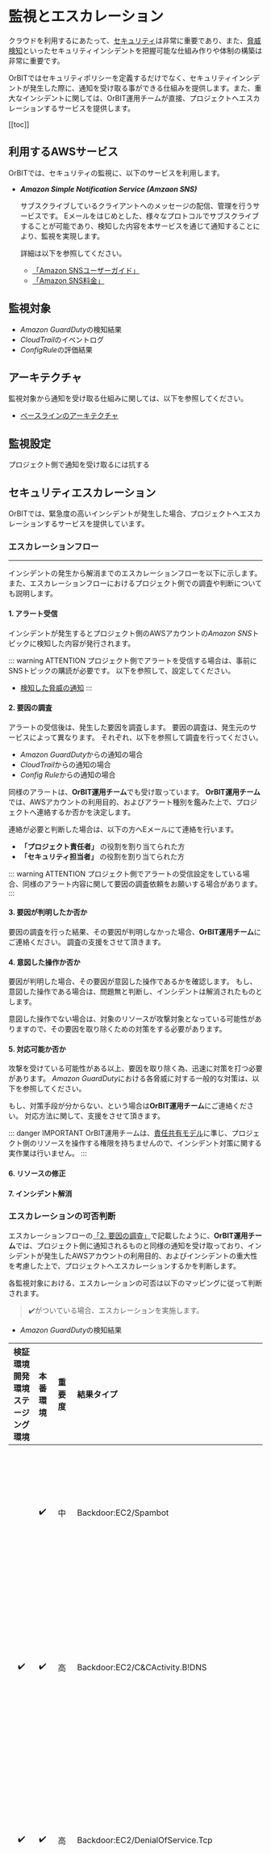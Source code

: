 # 監視とエスカレーション

クラウドを利用するにあたって、[セキュリティ](/guide/aws/security)は非常に重要であり、また、[脅威検知](/guide/aws/thread-detection)といったセキュリティインシデントを把握可能な仕組み作りや体制の構築は非常に重要です。

OrBITではセキュリティポリシーを定義するだけでなく、セキュリティインシデントが発生した際に、通知を受け取る事ができる仕組みを提供します。また、重大なインシデントに関しては、OrBIT運用チームが直接、プロジェクトへエスカレーションするサービスを提供します。

[[toc]]

## 利用するAWSサービス
OrBITでは、セキュリティの監視に、以下のサービスを利用します。

- ***Amazon Simple Notification Service (Amzaon SNS)***

  サブスクライブしているクライアントへのメッセージの配信、管理を行うサービスです。
  Eメールをはじめとした、様々なプロトコルでサブスクライブすることが可能であり、検知した内容を本サービスを通じて通知することにより、監視を実現します。

    詳細は以下を参照してください。
    - [「Amazon SNSユーザーガイド」](https://docs.aws.amazon.com/ja_jp/sns/latest/dg/welcome.html)
    - [「Amazon SNS料金」](https://aws.amazon.com/jp/sns/pricing/)    

## 監視対象

- *Amazon GuardDuty*の検知結果
- *CloudTrail*のイベントログ
- *ConfigRule*の評価結果


## アーキテクチャ
監視対象から通知を受け取る仕組みに関しては、以下を参照してください。
- [ベースラインのアーキテクチャ](/guide/aws/baseline#アーキテクチャ)

## 監視設定
プロジェクト側で通知を受け取るには抗する

## セキュリティエスカレーション
OrBITでは、緊急度の高いインシデントが発生した場合、プロジェクトへエスカレーションするサービスを提供しています。

### エスカレーションフロー
---
インシデントの発生から解消までのエスカレーションフローを以下に示します。
また、エスカレーションフローにおけるプロジェクト側での調査や判断についても説明します。
<CaptionedImage src="escalation.png" caption="セキュリティエスカレーションのフロー"/>

#### 1. アラート受信
インシデントが発生するとプロジェクト側のAWSアカウントの*Amazon SNS*トピックに検知した内容が発行されます。

::: warning ATTENTION
プロジェクト側でアラートを受信する場合は、事前にSNSトピックの購読が必要です。
以下を参照して、設定してください。
- [検知した脅威の通知](/guider/aws/threat-detection#検知した脅威の通知)
:::

#### 2. 要因の調査
アラートの受信後は、発生した要因を調査します。
要因の調査は、発生元のサービスによって異なります。
それぞれ、以下を参照して調査を行ってください。
- *Amazon GuardDuty*からの通知の場合
- *CloudTrail*からの通知の場合
- *Config Rule*からの通知の場合

同様のアラートは、**OrBIT運用チーム**でも受け取っています。
**OrBIT運用チーム**では、AWSアカウントの利用目的、およびアラート種別を鑑みた上で、プロジェクトへ連絡するか否かを決定します。

連絡が必要と判断した場合は、以下の方へEメールにて連絡を行います。
- **「プロジェクト責任者」** の役割を割り当てられた方
- **「セキュリティ担当者」** の役割を割り当てられた方

::: warning ATTENTION
プロジェクト側でアラートの受信設定をしている場合、同様のアラート内容に関して要因の調査依頼をお願いする場合があります。
:::

#### 3. 要因が判明したか否か
要因の調査を行った結果、その要因が判明しなかった場合、**OrBIT運用チーム**にご連絡ください。
調査の支援をさせて頂きます。

#### 4. 意図した操作か否か
要因が判明した場合、その要因が意図した操作であるかを確認します。
もし、意図した操作である場合は、問題無と判断し、インシデントは解消されたものとします。

意図した操作でない場合は、対象のリソースが攻撃対象となっている可能性がありますので、その要因を取り除くための対策をする必要があります。

#### 5. 対応可能か否か
攻撃を受けている可能性がある以上、要因を取り除く為、迅速に対策を打つ必要があります。
*Amazon GuardDuty*における各脅威に対する一般的な対策は、以下を参照してください。


もし、対策手段が分からない、という場合は**OrBIT運用チーム**にご連絡ください。
対応方法に関して、支援をさせて頂きます。

::: danger IMPORTANT
OrBIT運用チームは、[責任共有モデル](/guide/common/introduction#責任共有モデル)に準じ、プロジェクト側のリソースを操作する権限を持ちませんので、インシデント対策に関する実作業は行いません。
:::

#### 6. リソースの修正
#### 7. インシデント解消

### エスカレーションの可否判断
エスカレーションフローの[「2. 要因の調査」](#_2-要因の調査)で記載したように、**OrBIT運用チーム**では、プロジェクト側に通知されるものと同様の通知を受け取っており、インシデントが発生したAWSアカウントの利用目的、およびインシデントの重大性を考慮した上で、プロジェクトへエスカレーションするかを判断します。

各監視対象における、エスカレーションの可否は以下のマッピングに従って判断されます。
> :heavy_check_mark:がついている場合、エスカレーションを実施します。

- *Amazon GuardDuty*の検知結果

| 検証環境<br>開発環境<br>ステージング環境 | 本番環境 | 重要度 | 結果タイプ | 概要 |
| :---: | :---: | :---: | :---- | :---- |
|                           | :heavy_check_mark:    | 中    | Backdoor:EC2/Spambot                                      | EC2 インスタンスがポート 25 でリモートホストと通信して通常と異なる動作を示しています。                                                                                                                   |
| :heavy_check_mark:                          | :heavy_check_mark:    | 高    | Backdoor:EC2/C&CActivity.B!DNS                            | EC2 インスタンスは、既知のコマンドアンドコントロールサーバーに関連付けられるドメイン名をクエリしています。                                                                                                           |
| :heavy_check_mark:                          | :heavy_check_mark:    | 高    | Backdoor:EC2/DenialOfService.Tcp                          | EC2 インスタンスが、TCP プロトコルを使用したサービス拒否 (DoS) 攻撃の実行に利用されている可能性があります。                                                                                                     |
| :heavy_check_mark:                          | :heavy_check_mark:    | 高    | Backdoor:EC2/DenialOfService.Udp                          | EC2 インスタンスが、UDP プロトコルを使用したサービス拒否 (DoS) 攻撃の実行に利用されている可能性があります。                                                                                                     |
| :heavy_check_mark:                          | :heavy_check_mark:    | 高    | Backdoor:EC2/DenialOfService.Dns                          | EC2 インスタンスが、DNS プロトコルを使用したサービス拒否 (DoS) 攻撃の実行に利用されている可能性があります。                                                                                                     |
| :heavy_check_mark:                          | :heavy_check_mark:    | 高    | Backdoor:EC2/DenialOfService.UdpOnTcpPorts                | C2 インスタンスが、TCP ポートで UDP プロトコルを使用したサービス拒否 (DoS) 攻撃の実行に利用されている可能性があります。                                                                                             |
| :heavy_check_mark:                          | :heavy_check_mark:    | 高    | Backdoor:EC2/DenialOfService.UnusualProtocol              | EC2 インスタンスが、異常なプロトコルを使用したサービス拒否 (DoS) 攻撃の実行に利用されている可能性があります。                                                                                                      |
|                           | :heavy_check_mark:    | 中    | Behavior:EC2/NetworkPortUnusual                           | EC2 インスタンスが通常と異なるポートでリモートホストと通信しています。                                                                                                                             |
|                           | :heavy_check_mark:    | 中    | Behavior:EC2/TrafficVolumeUnusual                         | EC2 インスタンスがリモートホストに対して通常と異なる大量のネットワークトラフィックを生成しています。                                                                                                              |
| :heavy_check_mark:                          | :heavy_check_mark:    | 高    | CryptoCurrency:EC2/BitcoinTool.B!DNS                      | EC2 インスタンスは、暗号通貨関連のアクティビティに関連付けられているドメイン名をクエリしています。                                                                                                               |
| :heavy_check_mark:                          | :heavy_check_mark:    | 高    | CryptoCurrency:EC2/BitcoinTool.B                          | EC2 インスタンスは、暗号通貨関連のアクティビティに関連付けられている IP アドレスをクエリしています。                                                                                                            |
|                           | :heavy_check_mark:    | 中    | PenTest:IAMUser/KaliLinux                                 | API が Kali Linux EC2 インスタンスから呼び出されました。                                                                                                                            |
|                           | :heavy_check_mark:    | 中    | PenTest:IAMUser/ParrotLinux                               | API が Parrot Security Linux EC2 インスタンスから呼び出されました。                                                                                                                 |
|                           | :heavy_check_mark:    | 中    | PenTest:IAMUser/PentooLinux                               | API が Pentoo Linux EC2 インスタンスから呼び出されました。                                                                                                                          |
| :heavy_check_mark:*1                        | :heavy_check_mark:    | 中(高) | Persistence:IAMUser/NetworkPermissions                    | プリンシパルが、通常 AWS アカウントのセキュリティグループ、ルート、ACL のネットワークアクセス許可を変更するために使用される API を呼び出した。                                                                                    |
| :heavy_check_mark:*1                        | :heavy_check_mark:    | 中(高) | Persistence:IAMUser/ResourcePermissions                   | プリンシパルが、通常 AWS アカウントのさまざまなリソースのセキュリティアクセスポリシーを変更するために使用される API を呼び出した。                                                                                            |
| :heavy_check_mark:*1                        | :heavy_check_mark:    | 中(高) | Persistence:IAMUser/UserPermissions                       | プリンシパルが、通常 AWS アカウントの IAM ユーザー、グループ、ポリシーを追加、変更、削除するために使用される API を呼び出した。                                                                                           |
|                           | :heavy_check_mark:    | 低    | Policy:IAMUser/S3BlockPublicAccessDisabled                | バケットの Amazon S3 ブロックパブリックアクセスが無効になりました                                                                                                                            |
|                           | :heavy_check_mark:    | 低    | Policy:IAMUser/RootCredentialUsage                        | API がルート認証情報を使用して呼び出された。                                                                                                                                          |
|                           | :heavy_check_mark:    | 低(中) | PrivilegeEscalation:IAMUser/AdministrativePermissions     | プリンシパルが許容度の高いポリシーを割り当てようとしています。この動作は特権エスカレーション攻撃に関連付けられます。                                                                                                        |
|                           | :heavy_check_mark:    | 低    | Recon:EC2/PortProbeUnprotectedPort                        | EC2 インスタンスの保護されていないポートを既知の悪意のあるホストが探しています。                                                                                                                        |
| :heavy_check_mark:                          | :heavy_check_mark:    | 高    | Recon:EC2/PortProbeEMRUnprotectedPort                     | EMR クラスターに、セキュリティグループ、アクセスコントロールリスト (ACL)、またはホストのファイアウォール (Linux IPChains など) でブロックされていない EMR 関連の sensitive port ポートがあり、これをインターネットの既知のスキャナーが巧みに見つけようとしていることを知らせます |
|                           | :heavy_check_mark:    | 中    | Recon:IAMUser/TorIPCaller                                 | API が Tor 出口ノードの IP アドレスから呼び出されました。                                                                                                                               |
|                           | :heavy_check_mark:    | 中    | Recon:IAMUser/MaliciousIPCaller.Custom                    | API がカスタム脅威リストにある IP アドレスから呼び出されました。                                                                                                                              |
|                           | :heavy_check_mark:    | 中    | Recon:IAMUser/MaliciousIPCaller                           | API が既知の悪意のある IP アドレスから呼び出されました。                                                                                                                                  |
|                           | :heavy_check_mark:    | 中    | Recon:EC2/Portscan                                        | EC2 インスタンスがリモートホストにアウトバウンドポートスキャンを実行しています。                                                                                                                        |
| :heavy_check_mark:*1                        | :heavy_check_mark:    | 中(高) | Recon:IAMUser/NetworkPermissions                          | プリンシパルが、通常 AWS アカウントの既存のセキュリティグループ、ACL、ルートのネットワークアクセス許可を検出するために使用される API を呼び出した。                                                                                  |
| :heavy_check_mark:*1                        | :heavy_check_mark:    | 中(高) | Recon:IAMUser/ResourcePermissions                         | プリンシパルが、通常 AWS アカウントのさまざまなリソースに関連付けられたアクセス権限を検出するために使用される API を呼び出した。                                                                                             |
| :heavy_check_mark:*1                        | :heavy_check_mark:    | 中(高) | Recon:IAMUser/UserPermissions                             | プリンシパルが、通常 AWS アカウントのユーザー、グループ、ポリシー、アクセス権限を検出するために使用される API を呼び出した。                                                                                               |
| :heavy_check_mark:*1                        | :heavy_check_mark:    | 中(高) | ResourceConsumption:IAMUser/ComputeResources              | プリンシパルが、通常 EC2 インスタンスなどのコンピューティングリソースを起動するために使用される API を呼び出した。                                                                                                    |
|                           | :heavy_check_mark:    | 低    | Stealth:IAMUser/S3ServerAccessLoggingDisabled             | バケットの Amazon S3 サーバーアクセスログ記録が無効になりました                                                                                                                             |
|                           | :heavy_check_mark:    | 低    | Stealth:IAMUser/PasswordPolicyChange                      | アカウントのパスワードポリシーが弱化されています。                                                                                                                                         |
|                           | :heavy_check_mark:    | 低    | Stealth:IAMUser/CloudTrailLoggingDisabled                 | AWS CloudTrail の証跡が無効化されています。                                                                                                                                     |
| :heavy_check_mark:*1                        | :heavy_check_mark:    | 中(高) | Stealth:IAMUser/LoggingConfigurationModified              | プリンシパルが、通常 AWS アカウントの CloudTrail ログ記録の停止、既存ログの削除、その他アクティビティの痕跡を消去するために使用される API を呼び出した。                                                                           |
|                           | :heavy_check_mark:    | 中    | Trojan:EC2/BlackholeTraffic                               | EC2 インスタンスは、ブラックホールと呼ばれるリモートホストの IP アドレスに通信しようとしています。                                                                                                             |
|                           | :heavy_check_mark:    | 中    | Trojan:EC2/DropPoint                                      | EC2 インスタンスは、マルウェアによって収集された認証情報やその他の盗難されたデータによって認識されているリモートホストの IP アドレスに通信しようとしています。                                                                               |
|                           | :heavy_check_mark:    | 中    | Trojan:EC2/BlackholeTraffic!DNS                           | EC2 インスタンスは、ブラックホール IP アドレスにリダイレクトされるドメイン名へのクエリを実行しています。                                                                                                          |
| :heavy_check_mark:                          | :heavy_check_mark:    | 高    | Trojan:EC2/DriveBySourceTraffic!DNS                       | EC2 インスタンスは、Drive By Download 攻撃の既知のソースであるリモートホストのドメイン名をクエリしています。                                                                                                 |
| :heavy_check_mark:                          | :heavy_check_mark:    | 高    | Trojan:EC2/DropPoint!DNS                                  | EC2 インスタンスは、マルウェアによって収集された認証情報やその他の盗難されたデータによって認識されているリモートホストのドメイン名をクエリしています。                                                                                     |
| :heavy_check_mark:                          | :heavy_check_mark:    | 高    | Trojan:EC2/DGADomainRequest.B                             | EC2 インスタンスで、アルゴリズムを使用して生成されたドメインがクエリされています。このようなドメインは、一般的にマルウェアによって悪用されることが多く、EC2 インスタンスが侵害されている場合があります。                                                          |
| :heavy_check_mark:                          | :heavy_check_mark:    | 高    | Trojan:EC2/DGADomainRequest.C!DNS                         | EC2 インスタンスで、アルゴリズムを使用して生成されたドメインがクエリされています。このようなドメインは、一般的にマルウェアによって悪用されることが多く、EC2 インスタンスが侵害されている場合があります。                                                          |
| :heavy_check_mark:                          | :heavy_check_mark:    | 高    | Trojan:EC2/DNSDataExfiltration                            | EC2 インスタンスが DNS クエリを通じてデータを密かに抽出しようとしています。                                                                                                                        |
| :heavy_check_mark:                          | :heavy_check_mark:    | 高    | Trojan:EC2/PhishingDomainRequest!DNS                      | EC2 インスタンスはフィッシング攻撃に関与するクエリ実行のドメインです。EC2 インスタンスは侵害されている可能性があります。                                                                                                  |
| :heavy_check_mark:                          | :heavy_check_mark:    | 高    | UnauthorizedAccess:EC2/MetadataDNSRebind                  | Amazon EC2 インスタンスが、インスタンスメタデータサービスに解決される DNS ルックアップを実行しています。                                                                                                      |
|                           | :heavy_check_mark:    | 中    | UnauthorizedAccess:IAMUser/TorIPCaller                    | API が Tor 出口ノードの IP アドレスから呼び出されました。                                                                                                                               |
|                           | :heavy_check_mark:    | 中    | UnauthorizedAccess:IAMUser/MaliciousIPCaller.Custom       | API がカスタム脅威リストにある IP アドレスから呼び出されました。                                                                                                                              |
|                           | :heavy_check_mark:    | 中    | UnauthorizedAccess:IAMUser/ConsoleLoginSuccess.B          | 世界中でコンソールに対する複数の正常なログインが確認されました。                                                                                                                                  |
|                           | :heavy_check_mark:    | 中    | UnauthorizedAccess:IAMUser/MaliciousIPCaller              | API が既知の悪意のある IP アドレスから呼び出されました。                                                                                                                                  |
|                           | :heavy_check_mark:    | 中    | UnauthorizedAccess:EC2/TorIPCaller                        | EC2 インスタンスが Tor 出口ノードからのインバウンド接続を受信しています。                                                                                                                         |
|                           | :heavy_check_mark:    | 中    | UnauthorizedAccess:EC2/MaliciousIPCaller.Custom           | EC2 インスタンスがカスタム脅威リスト内の IP アドレスとアウトバウンド通信しています。                                                                                                                    |
| :heavy_check_mark:*1                        | :heavy_check_mark:    | 低(高) | UnauthorizedAccess:EC2/SSHBruteForce                      | EC2 インスタンスが SSH ブルートフォース攻撃に関与しています。                                                                                                                               |
| :heavy_check_mark:*1                        | :heavy_check_mark:    | 低(高) | UnauthorizedAccess:EC2/RDPBruteForce                      | EC2 インスタンスが RDP ブルートフォース攻撃に関与しています。                                                                                                                               |
| :heavy_check_mark:                          | :heavy_check_mark:    | 高    | UnauthorizedAccess:IAMUser/InstanceCredentialExfiltration | インスタンス起動ロールを通じて EC2 インスタンス専用に作成された認証情報が外部 IP アドレスから使用されています。                                                                                                      |
| :heavy_check_mark:*1                        | :heavy_check_mark:    | 中(高) | UnauthorizedAccess:IAMUser/ConsoleLogin                   | AWS アカウントのプリンシパルによる通常とは違うコンソールへのログインが確認された。                                                                                                                       |
| :heavy_check_mark:                          | :heavy_check_mark:    | 高    | UnauthorizedAccess:EC2/TorClient                          | EC2 インスタンスは Tor Guard または Authority ノードに接続しています。                                                                                                                  |
| :heavy_check_mark:                          | :heavy_check_mark:    | 高    | UnauthorizedAccess:EC2/TorRelay                           | EC2 インスタンスは、Tor リレーとして Tor ネットワークに接続中です。                                                                                                                          |

*1 この結果タイプは、場合によっては優先度が**高**となり、その場合のみエスカレーションされます。

- *CloudTrail*のイベントログ

| 検証環境<br/>開発環境<br/>ステージング環境 | 本番環境 | アラート名 | 操作内容 |
| :----: | :----: | :---- | :---- |
|                            |      | orbit-CloudTrailAuthorizationFailures   | 許可されていないAPI呼び出し                         |
|                            | :heavy_check_mark:    | orbit-CloudTrailRouteTableChanges       | ルートテーブルの変更                              |
|                            | :heavy_check_mark:    | orbit-CloudTrailS3BucketPolicyChanges   | S3バケットポリシー変更                            |
|                            | :heavy_check_mark:    | orbit-CloudTrailIAMPolicyChanges        | IAMポリシー変更                               |
|                            | :heavy_check_mark:    | orbit-CloudTrailSecurityGroupChanges    | セキュリティグループ変更                            |
|                            | :heavy_check_mark:    | orbit-CloudTrailGatewayChanges          | Customer Gatewayまたは Internet Gateway 変更 |
|                            | :heavy_check_mark:    | orbit-CloudTrailConsoleSignInWithoutMFA | MFAなしのコンソールログイン                         |
|                            | :heavy_check_mark:    | orbit-CloudTrailCMKsDisabled            | CMK無効化                                  |
|                            | :heavy_check_mark:    | orbit-CloudTrailNetworkAclChanges       | ネットワークACL変更                             |
| :heavy_check_mark:                          | :heavy_check_mark:    | orbit-CloudTrailConfigChanges           | Config変更                                |
|                            | :heavy_check_mark:    | orbit-CloudTrailVpcChanges              | VPC変更                                   |
| :heavy_check_mark:                          | :heavy_check_mark:    | orbit-CloudTrailChanges                 | CloudTrail変更                            |
| :heavy_check_mark:                          | :heavy_check_mark:    | orbit-CloudTrailConsoleSignInFailures   | ログイン失敗3回以上                              |
| :heavy_check_mark:                          | :heavy_check_mark:    | orbit-CloudTrailRootAccountUsed         | ルートアカウント使用                              |

- *ConfigRule*の評価結果

| 検証環境<br/>開発環境<br/>ステージング環境 | 本番環境 | ルール名 | 評価条件 |
| :----: | :----: | :---- | :---- |
| | :heavy_check_mark:    | orbit-DisallowSpecifiedPort         | ポート"22"または"3389"に対するSSHトラフィックが制限されていない |
| | :heavy_check_mark:    | orbit-VpcDefaultSecurityGroupClosed | デフォルトセキュリティグループに1つ以上のインバウンドまたはアウトバウンドトラフィックがある |
| | :heavy_check_mark: | orbit-VpcFlowLogsEnabled            | VPCフローログがVPCに対して無効 |
| | :heavy_check_mark: | orbit-AccessKeyRotated              | アクセスキーが90日を超えてローテートされていない |
| | :heavy_check_mark: | orbit-CMKBackingKeyRotationEnabled  | カスタマーマスターキーのローテーションが無効 |